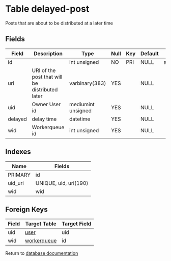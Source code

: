 Table delayed-post
===========

Posts that are about to be distributed at a later time

Fields
------

| Field   | Description                                    | Type               | Null | Key | Default | Extra          |
| ------- | ---------------------------------------------- | ------------------ | ---- | --- | ------- | -------------- |
| id      |                                                | int unsigned       | NO   | PRI | NULL    | auto_increment |
| uri     | URI of the post that will be distributed later | varbinary(383)     | YES  |     | NULL    |                |
| uid     | Owner User id                                  | mediumint unsigned | YES  |     | NULL    |                |
| delayed | delay time                                     | datetime           | YES  |     | NULL    |                |
| wid     | Workerqueue id                                 | int unsigned       | YES  |     | NULL    |                |

Indexes
------------

| Name    | Fields                |
| ------- | --------------------- |
| PRIMARY | id                    |
| uid_uri | UNIQUE, uid, uri(190) |
| wid     | wid                   |

Foreign Keys
------------

| Field | Target Table | Target Field |
|-------|--------------|--------------|
| uid | [user](help/database/db_user) | uid |
| wid | [workerqueue](help/database/db_workerqueue) | id |

Return to [database documentation](help/database)
